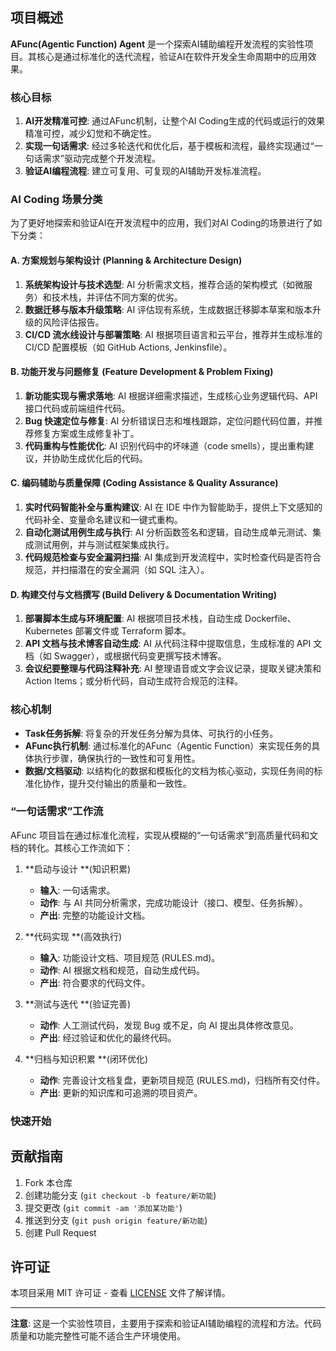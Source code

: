 ## 项目概述

**AFunc(Agentic Function) Agent** 是一个探索AI辅助编程开发流程的实验性项目。其核心是通过标准化的迭代流程，验证AI在软件开发全生命周期中的应用效果。

### 核心目标
1.  **AI开发精准可控**: 通过AFunc机制，让整个AI Coding生成的代码或运行的效果精准可控，减少幻觉和不确定性。
2.  **实现一句话需求**: 经过多轮迭代和优化后，基于模板和流程，最终实现通过“一句话需求”驱动完成整个开发流程。
3.  **验证AI编程流程**: 建立可复用、可复现的AI辅助开发标准流程。

### AI Coding 场景分类

为了更好地探索和验证AI在开发流程中的应用，我们对AI Coding的场景进行了如下分类：

#### A. 方案规划与架构设计 (Planning & Architecture Design)
1.  **系统架构设计与技术选型**: AI 分析需求文档，推荐合适的架构模式（如微服务）和技术栈，并评估不同方案的优劣。
2.  **数据迁移与版本升级策略**: AI 评估现有系统，生成数据迁移脚本草案和版本升级的风险评估报告。
3.  **CI/CD 流水线设计与部署策略**: AI 根据项目语言和云平台，推荐并生成标准的 CI/CD 配置模板（如 GitHub Actions, Jenkinsfile）。

#### B. 功能开发与问题修复 (Feature Development & Problem Fixing)
1.  **新功能实现与需求落地**: AI 根据详细需求描述，生成核心业务逻辑代码、API 接口代码或前端组件代码。
2.  **Bug 快速定位与修复**: AI 分析错误日志和堆栈跟踪，定位问题代码位置，并推荐修复方案或生成修复补丁。
3.  **代码重构与性能优化**: AI 识别代码中的坏味道（code smells），提出重构建议，并协助生成优化后的代码。

#### C. 编码辅助与质量保障 (Coding Assistance & Quality Assurance)
1.  **实时代码智能补全与重构建议**: AI 在 IDE 中作为智能助手，提供上下文感知的代码补全、变量命名建议和一键式重构。
2.  **自动化测试用例生成与执行**: AI 分析函数签名和逻辑，自动生成单元测试、集成测试用例，并与测试框架集成执行。
3.  **代码规范检查与安全漏洞扫描**: AI 集成到开发流程中，实时检查代码是否符合规范，并扫描潜在的安全漏洞（如 SQL 注入）。

#### D. 构建交付与文档撰写 (Build Delivery & Documentation Writing)
1.  **部署脚本生成与环境配置**: AI 根据项目技术栈，自动生成 Dockerfile、Kubernetes 部署文件或 Terraform 脚本。
2.  **API 文档与技术博客自动生成**: AI 从代码注释中提取信息，生成标准的 API 文档（如 Swagger），或根据代码变更撰写技术博客。
3.  **会议纪要整理与代码注释补充**: AI 整理语音或文字会议记录，提取关键决策和 Action Items；或分析代码，自动生成符合规范的注释。

### 核心机制
- **Task任务拆解**: 将复杂的开发任务分解为具体、可执行的小任务。
- **AFunc执行机制**: 通过标准化的AFunc（Agentic Function）来实现任务的具体执行步骤，确保执行的一致性和可复用性。
- **数据/文档驱动**: 以结构化的数据和模板化的文档为核心驱动，实现任务间的标准化协作，提升交付输出的质量和一致性。

### “一句话需求”工作流

AFunc 项目旨在通过标准化流程，实现从模糊的“一句话需求”到高质量代码和文档的转化。其核心工作流如下：

1.  **启动与设计 **(知识积累)
    *   **输入**: 一句话需求。
    *   **动作**: 与 AI 共同分析需求，完成功能设计（接口、模型、任务拆解）。
    *   **产出**: 完整的功能设计文档。

2.  **代码实现 **(高效执行)
    *   **输入**: 功能设计文档、项目规范 (RULES.md)。
    *   **动作**: AI 根据文档和规范，自动生成代码。
    *   **产出**: 符合要求的代码文件。

3.  **测试与迭代 **(验证完善)
    *   **动作**: 人工测试代码，发现 Bug 或不足，向 AI 提出具体修改意见。
    *   **产出**: 经过验证和优化的最终代码。

4.  **归档与知识积累 **(闭环优化)
    *   **动作**: 完善设计文档复盘，更新项目规范 (RULES.md)，归档所有交付件。
    *   **产出**: 更新的知识库和可追溯的项目资产。

### 快速开始

## 贡献指南

1. Fork 本仓库
2. 创建功能分支 (`git checkout -b feature/新功能`)
3. 提交更改 (`git commit -am '添加某功能'`)
4. 推送到分支 (`git push origin feature/新功能`)
5. 创建 Pull Request

## 许可证

本项目采用 MIT 许可证 - 查看 [LICENSE](LICENSE) 文件了解详情。

---

**注意**: 这是一个实验性项目，主要用于探索和验证AI辅助编程的流程和方法。代码质量和功能完整性可能不适合生产环境使用。